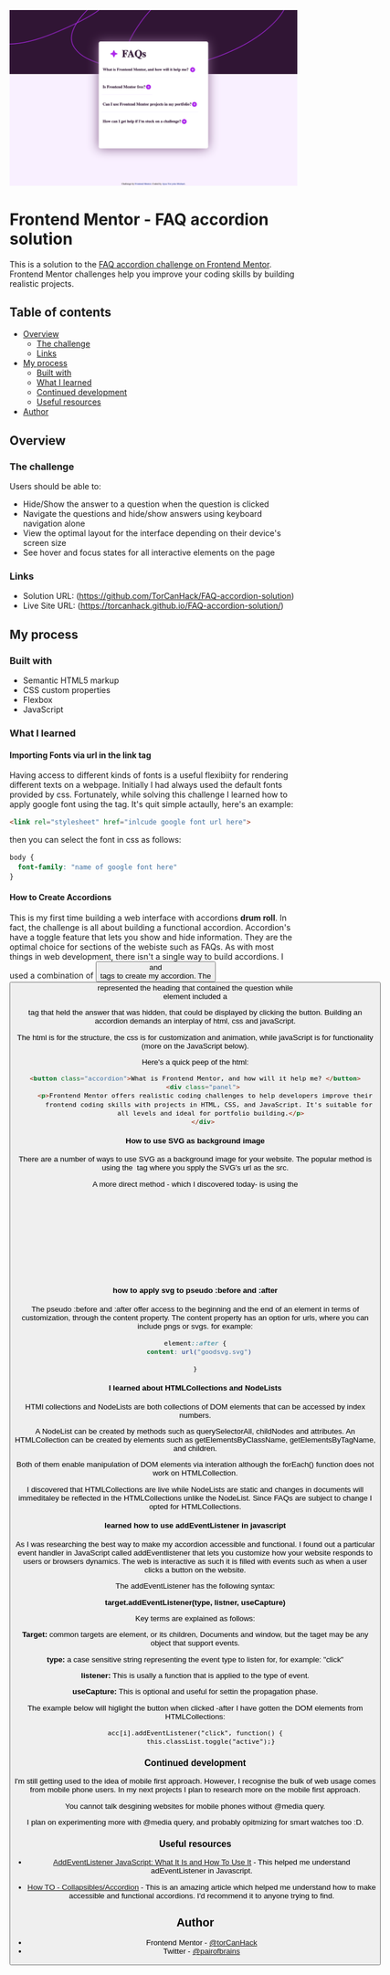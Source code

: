![Solution Preview](image.png)

# Frontend Mentor - FAQ accordion solution

This is a solution to the [FAQ accordion challenge on Frontend Mentor](https://www.frontendmentor.io/challenges/faq-accordion-wyfFdeBwBz). Frontend Mentor challenges help you improve your coding skills by building realistic projects.

## Table of contents

- [Overview](#overview)
  - [The challenge](#the-challenge)
  - [Links](#links)
- [My process](#my-process)
  - [Built with](#built-with)
  - [What I learned](#what-i-learned)
  - [Continued development](#continued-development)
  - [Useful resources](#useful-resources)
- [Author](#author)

## Overview

### The challenge

Users should be able to:

- Hide/Show the answer to a question when the question is clicked
- Navigate the questions and hide/show answers using keyboard navigation alone
- View the optimal layout for the interface depending on their device's screen size
- See hover and focus states for all interactive elements on the page

### Links

- Solution URL: (https://github.com/TorCanHack/FAQ-accordion-solution)
- Live Site URL: (https://torcanhack.github.io/FAQ-accordion-solution/)

## My process

### Built with

- Semantic HTML5 markup
- CSS custom properties
- Flexbox
- JavaScript

### What I learned

#### Importing Fonts via url in the link tag

Having access to different kinds of fonts is a useful flexibiity for rendering different texts on a webpage. Initially I had always used the default fonts provided by css. Fortunately, while solving this challenge I learned how to apply google font using the <link> tag. It's quit simple actaully, here's an example:

````html
<link rel="stylesheet" href="inlcude google font url here">
````
then you can select the font in css as follows:

````css
body {
  font-family: "name of google font here"
}
````

#### How to Create Accordions

This is my first time building a web interface with accordions **drum roll**. In fact, the challenge is all about building a functional accordion. Accordion's have a toggle feature that lets you show and hide information. They are the optimal choice for sections of the webiste such as FAQs. As with most things in web development, there isn't a single way to build accordions. I used a combination of <button> and <div> tags to create my accordion. The <button> represented the heading that contained the question while <div> element included a <p> tag that held the answer that was hidden, that could be displayed by clicking the button. Building an accordion demands an interplay of html, css and javaScript.

The html is for the structure, the css is for customization and animation, while javaScript is for functionality (more on the JavaScript below).

Here's a quick peep of the html:

````html
<button class="accordion">What is Frontend Mentor, and how will it help me? </button>
    <div class="panel">
      <p>Frontend Mentor offers realistic coding challenges to help developers improve their 
        frontend coding skills with projects in HTML, CSS, and JavaScript. It's suitable for 
        all levels and ideal for portfolio building.</p>
    </div>
````

#### How to use SVG as background image

There are a number of ways to use SVG as a background image for your website. The popular method is using the <img> tag where you spply the SVG's url as the src.

A more direct method - which I discovered today- is using the <svg> tag itself where you input the XML code that was used to build the svg. This is useful if the svg is in your local storage and you'd rather not provide the path.

#### how to apply svg to pseudo :before and :after

The pseudo :before and :after  offer access to the beginning and the end of an element in terms of customization, through the content property. The content property has an option for urls, where you can include pngs or svgs.
for example:

````css
element::after {
  content: url("goodsvg.svg")

}
````

#### I learned about HTMLCollections and NodeLists

HTMl collections and NodeLists are both collections of DOM elements that can be accessed by index numbers.

A NodeList can be created by methods such as querySelectorAll, childNodes and attributes. An HTMLCollection can be created by elements such as getElementsByClassName, getElementsByTagName, and children.

Both of them enable manipulation of DOM elements via interation although the forEach() function does not work on HTMLCollection.

I discovered that HTMLCollections are live while NodeLists are static and changes in documents will immeditaley be reflected in the HTMLCollections unlike the NodeList. Since FAQs are subject to change I opted for HTMLCollections.

#### learned how to use addEventListener in javascript

As I was researching the best way to make my accordion accessible and functional. I found out a particular event handler in JavaScript called addEventlistener that lets you customize how your website responds to users or browsers dynamics. The web is interactive as such it is filled with events such as when a user clicks a button on the website.

The addEventListener has the following syntax:

**target.addEventListener(type, listner, useCapture)**

Key terms are explained as follows:

**Target:** common targets are element, or its children, Documents and window, but the taget may be any object that support events.

**type:** a case sensitive string representing the event type to listen for, for example: "click"

**listener:** This is usally a function that is applied to the type of event.

**useCapture:** This is optional and useful for settin the propagation phase.

The example below will higlight the button when clicked -after I have gotten the DOM elements from HTMLCollections:

````jS
acc[i].addEventListener("click", function() {
        this.classList.toggle("active");}
````

### Continued development

I'm still getting used to the idea of mobile first approach. However, I recognise the bulk of web usage comes from mobile phone users. In my next projects I plan to research more on the mobile first approach.

You cannot talk desgining websites for mobile phones without @media query.

I plan on experimenting more with @media query, and probably opitmizing for smart watches too :D.

### Useful resources

- [AddEventListener JavaScript: What It Is and How To Use It](https://coderpad.io/blog/development/addeventlistener-javascript/) - This helped me understand adEventListener in Javascript.

- [How TO - Collapsibles/Accordion](https://www.w3schools.com/howto/howto_js_accordion.asp) - This is an amazing article which helped me understand how to make accessible and functional accordions. I'd recommend it to anyone trying to find.

## Author

- Frontend Mentor - [@torCanHack](https://www.frontendmentor.io/profile/torCanHack)
- Twitter - [@pairofbrains](https://www.twitter.com/pairofbrains)
